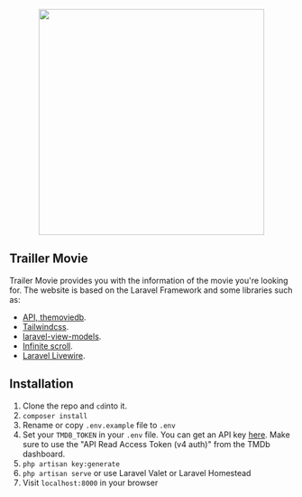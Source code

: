 <p align="center"><img src="https://ngocthanh06.herokuapp.com/assets/images/ngocthanh06.png" width="400"></p>

## Trailler Movie 

Trailer Movie provides you with the information of the movie you're looking for. The website is based on the Laravel Framework and some libraries such as:

- [API, themoviedb](https://www.themoviedb.org/documentation/api).
- [Tailwindcss](https://tailwindcss.com/).
- [laravel-view-models](https://github.com/spatie/laravel-view-models).
- [Infinite scroll](https://infinite-scroll.com/).
- [Laravel Livewire](https://laravel-livewire.com/).

## Installation

1. Clone the repo and ``` cd ```into it.
2. ``` composer install ```
3. Rename or copy ``` .env.example ``` file to ``` .env ```
4. Set your ``` TMDB_TOKEN ``` in your ``` .env ``` file.  You can get an API key [here](https://www.themoviedb.org/documentation/api). Make sure to use the "API Read Access Token (v4 auth)" from the TMDb dashboard.
5. ``` php artisan key:generate ```
6. ``` php artisan serve ``` or use Laravel Valet or Laravel Homestead
7. Visit ``` localhost:8000 ``` in your browser
